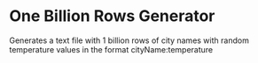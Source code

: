 # One Billion Rows Generator
Generates a text file with 1 billion rows of city names with random temperature values in the format cityName:temperature

